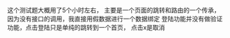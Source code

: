 这个测试题大概用了5个小时左右，
主要是一个页面的跳转和路由的一个传承，
因为没有接口的调用，我直接用假数据进行一个数据绑定
登陆功能并没有做验证功能，点击登陆只是单纯的跳转到一个首页，
点击x是取消
